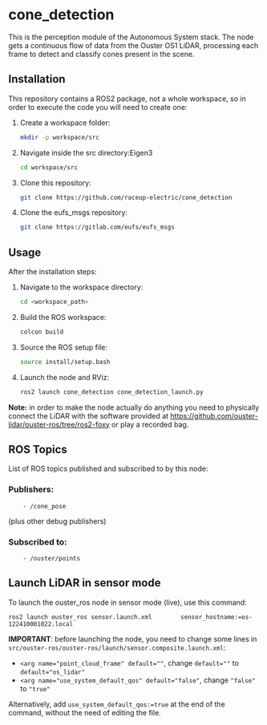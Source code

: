 # cone_detection

This is the perception module of the Autonomous System stack. The node gets a continuous flow of data from the Ouster OS1 LiDAR, processing each frame to detect and classify cones present in the scene.

## Installation

This repository contains a ROS2 package, not a whole workspace, so in order to execute the code you will need to create one:

1. Create a workspace folder:

    ```bash
    mkdir -p workspace/src
    ```

2. Navigate inside the src directory:Eigen3

    ```bash
    cd workspace/src
    ```

3. Clone this repository:

    ```bash
    git clone https://github.com/raceup-electric/cone_detection
    ```

4. Clone the eufs_msgs repository:

    ```bash
    git clone https://gitlab.com/eufs/eufs_msgs
    ```

## Usage

After the installation steps:

1. Navigate to the workspace directory:

    ```bash
    cd <workspace_path>
    ```

2. Build the ROS workspace:

    ```bash
    colcon build
    ```

3. Source the ROS setup file:

    ```bash
    source install/setup.bash
    ```

4. Launch the node and RViz:

    ```bash
    ros2 launch cone_detection cone_detection_launch.py
    ```

**Note:** in order to make the node actually do anything you need to physically connect the LiDAR with the software provided at https://github.com/ouster-lidar/ouster-ros/tree/ros2-foxy or play a recorded bag.


## ROS Topics

List of ROS topics published and subscribed to by this node:

### Publishers:
        - /cone_pose
(plus other debug publishers)
### Subscribed to:
		- /ouster/points


## Launch LiDAR in sensor mode

To launch the ouster_ros node in sensor mode (live), use this command:

```ros2 launch ouster_ros sensor.launch.xml        sensor_hostname:=os-122410001022.local ```

**IMPORTANT**: before launching the node, you need to change some lines in ```src/ouster-ros/ouster-ros/launch/sensor.composite.launch.xml```:

-  ```<arg name="point_cloud_frame" default=""```, change ```default=""``` to ```default="os_lidar"```
-  ```<arg name="use_system_default_qos" default="false"```, change ```"false"``` to ```"true"```

Alternatively, add  ```use_system_default_qos:=true``` at the end of the command, without the need of editing the file.
